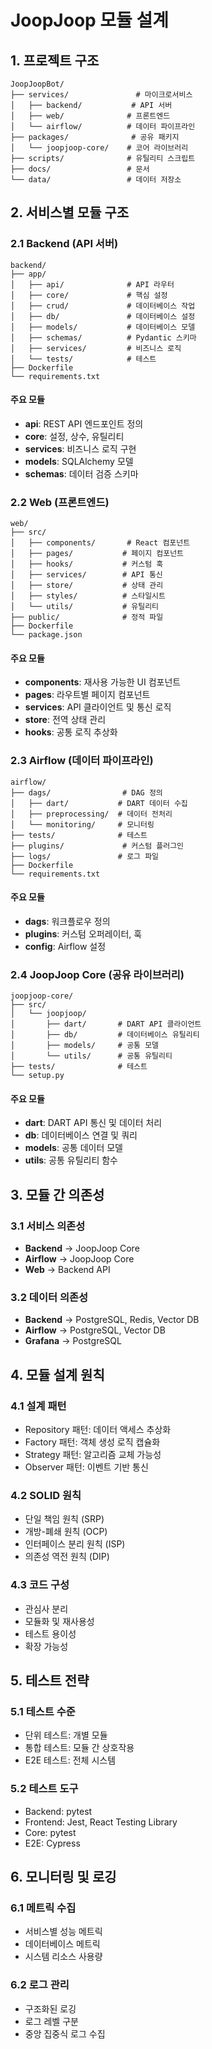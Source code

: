 # JoopJoop 모듈 설계

## 1. 프로젝트 구조

```
JoopJoopBot/
├── services/               # 마이크로서비스
│   ├── backend/           # API 서버
│   ├── web/              # 프론트엔드
│   └── airflow/          # 데이터 파이프라인
├── packages/              # 공유 패키지
│   └── joopjoop-core/    # 코어 라이브러리
├── scripts/              # 유틸리티 스크립트
├── docs/                 # 문서
└── data/                 # 데이터 저장소
```

## 2. 서비스별 모듈 구조

### 2.1 Backend (API 서버)

```
backend/
├── app/
│   ├── api/              # API 라우터
│   ├── core/             # 핵심 설정
│   ├── crud/             # 데이터베이스 작업
│   ├── db/               # 데이터베이스 설정
│   ├── models/           # 데이터베이스 모델
│   ├── schemas/          # Pydantic 스키마
│   ├── services/         # 비즈니스 로직
│   └── tests/            # 테스트
├── Dockerfile
└── requirements.txt
```

#### 주요 모듈
- **api**: REST API 엔드포인트 정의
- **core**: 설정, 상수, 유틸리티
- **services**: 비즈니스 로직 구현
- **models**: SQLAlchemy 모델
- **schemas**: 데이터 검증 스키마

### 2.2 Web (프론트엔드)

```
web/
├── src/
│   ├── components/       # React 컴포넌트
│   ├── pages/           # 페이지 컴포넌트
│   ├── hooks/           # 커스텀 훅
│   ├── services/        # API 통신
│   ├── store/           # 상태 관리
│   ├── styles/          # 스타일시트
│   └── utils/           # 유틸리티
├── public/              # 정적 파일
├── Dockerfile
└── package.json
```

#### 주요 모듈
- **components**: 재사용 가능한 UI 컴포넌트
- **pages**: 라우트별 페이지 컴포넌트
- **services**: API 클라이언트 및 통신 로직
- **store**: 전역 상태 관리
- **hooks**: 공통 로직 추상화

### 2.3 Airflow (데이터 파이프라인)

```
airflow/
├── dags/                # DAG 정의
│   ├── dart/           # DART 데이터 수집
│   ├── preprocessing/  # 데이터 전처리
│   └── monitoring/     # 모니터링
├── tests/              # 테스트
├── plugins/             # 커스텀 플러그인
├── logs/               # 로그 파일
├── Dockerfile
└── requirements.txt
```

#### 주요 모듈
- **dags**: 워크플로우 정의
- **plugins**: 커스텀 오퍼레이터, 훅
- **config**: Airflow 설정

### 2.4 JoopJoop Core (공유 라이브러리)

```
joopjoop-core/
├── src/
│   └── joopjoop/
│       ├── dart/       # DART API 클라이언트
│       ├── db/         # 데이터베이스 유틸리티
│       ├── models/     # 공통 모델
│       └── utils/      # 공통 유틸리티
├── tests/              # 테스트
└── setup.py
```

#### 주요 모듈
- **dart**: DART API 통신 및 데이터 처리
- **db**: 데이터베이스 연결 및 쿼리
- **models**: 공통 데이터 모델
- **utils**: 공통 유틸리티 함수

## 3. 모듈 간 의존성

### 3.1 서비스 의존성
- **Backend** → JoopJoop Core
- **Airflow** → JoopJoop Core
- **Web** → Backend API

### 3.2 데이터 의존성
- **Backend** → PostgreSQL, Redis, Vector DB
- **Airflow** → PostgreSQL, Vector DB
- **Grafana** → PostgreSQL

## 4. 모듈 설계 원칙

### 4.1 설계 패턴
- Repository 패턴: 데이터 액세스 추상화
- Factory 패턴: 객체 생성 로직 캡슐화
- Strategy 패턴: 알고리즘 교체 가능성
- Observer 패턴: 이벤트 기반 통신

### 4.2 SOLID 원칙
- 단일 책임 원칙 (SRP)
- 개방-폐쇄 원칙 (OCP)
- 인터페이스 분리 원칙 (ISP)
- 의존성 역전 원칙 (DIP)

### 4.3 코드 구성
- 관심사 분리
- 모듈화 및 재사용성
- 테스트 용이성
- 확장 가능성

## 5. 테스트 전략

### 5.1 테스트 수준
- 단위 테스트: 개별 모듈
- 통합 테스트: 모듈 간 상호작용
- E2E 테스트: 전체 시스템

### 5.2 테스트 도구
- Backend: pytest
- Frontend: Jest, React Testing Library
- Core: pytest
- E2E: Cypress

## 6. 모니터링 및 로깅

### 6.1 메트릭 수집
- 서비스별 성능 메트릭
- 데이터베이스 메트릭
- 시스템 리소스 사용량

### 6.2 로그 관리
- 구조화된 로깅
- 로그 레벨 구분
- 중앙 집중식 로그 수집 